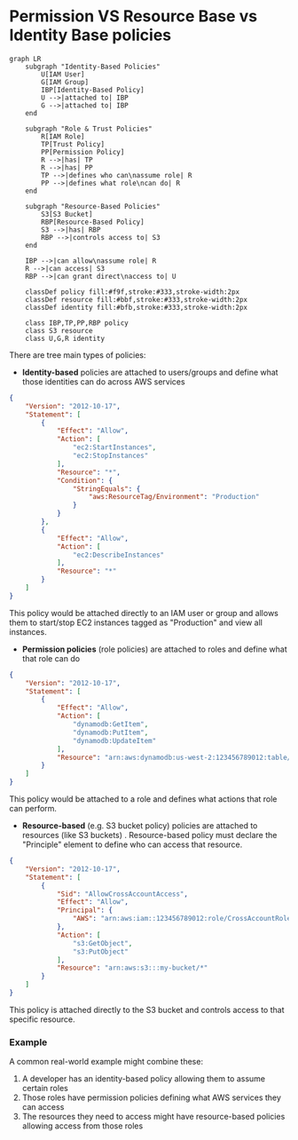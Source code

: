 # Permission VS Resource Base vs Identity Base policies



```mermaid
graph LR
    subgraph "Identity-Based Policies"
        U[IAM User]
        G[IAM Group]
        IBP[Identity-Based Policy]
        U -->|attached to| IBP
        G -->|attached to| IBP
    end

    subgraph "Role & Trust Policies"
        R[IAM Role]
        TP[Trust Policy]
        PP[Permission Policy]
        R -->|has| TP
        R -->|has| PP
        TP -->|defines who can\nassume role| R
        PP -->|defines what role\ncan do| R
    end

    subgraph "Resource-Based Policies"
        S3[S3 Bucket]
        RBP[Resource-Based Policy]
        S3 -->|has| RBP
        RBP -->|controls access to| S3
    end

    IBP -->|can allow\nassume role| R
    R -->|can access| S3
    RBP -->|can grant direct\naccess to| U

    classDef policy fill:#f9f,stroke:#333,stroke-width:2px
    classDef resource fill:#bbf,stroke:#333,stroke-width:2px
    classDef identity fill:#bfb,stroke:#333,stroke-width:2px
    
    class IBP,TP,PP,RBP policy
    class S3 resource
    class U,G,R identity
```



There are tree main types of policies:&#x20;

* **Identity-based** policies are attached to users/groups and define what those identities can do across AWS services

```json
{
    "Version": "2012-10-17",
    "Statement": [
        {
            "Effect": "Allow",
            "Action": [
                "ec2:StartInstances",
                "ec2:StopInstances"
            ],
            "Resource": "*",
            "Condition": {
                "StringEquals": {
                    "aws:ResourceTag/Environment": "Production"
                }
            }
        },
        {
            "Effect": "Allow",
            "Action": [
                "ec2:DescribeInstances"
            ],
            "Resource": "*"
        }
    ]
}
```

This policy would be attached directly to an IAM user or group and allows them to start/stop EC2 instances tagged as "Production" and view all instances.

* **Permission policies** (role policies) are attached to roles and define what that role can do

```json
{
    "Version": "2012-10-17",
    "Statement": [
        {
            "Effect": "Allow",
            "Action": [
                "dynamodb:GetItem",
                "dynamodb:PutItem",
                "dynamodb:UpdateItem"
            ],
            "Resource": "arn:aws:dynamodb:us-west-2:123456789012:table/MyTable"
        }
    ]
}
```

This policy would be attached to a role and defines what actions that role can perform.

* **Resource-based** (e.g. S3 bucket policy) policies are attached to resources (like S3 buckets) . Resource-based policy must declare the "Principle" element to define who can access that resource.

```json
{
    "Version": "2012-10-17",
    "Statement": [
        {
            "Sid": "AllowCrossAccountAccess",
            "Effect": "Allow",
            "Principal": {
                "AWS": "arn:aws:iam::123456789012:role/CrossAccountRole"
            },
            "Action": [
                "s3:GetObject",
                "s3:PutObject"
            ],
            "Resource": "arn:aws:s3:::my-bucket/*"
        }
    ]
}
```

This policy is attached directly to the S3 bucket and controls access to that specific resource.



### Example

A common real-world example might combine these:

1. A developer has an identity-based policy allowing them to assume certain roles
2. Those roles have permission policies defining what AWS services they can access
3. The resources they need to access might have resource-based policies allowing access from those roles
